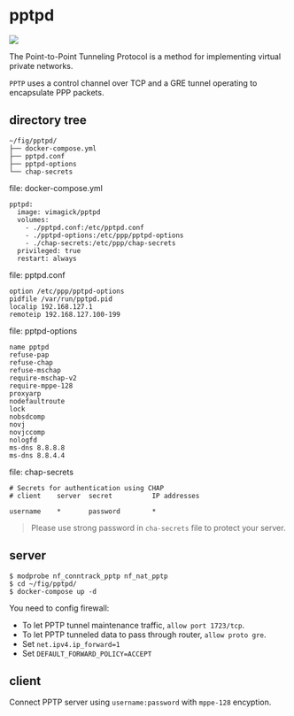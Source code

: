 pptpd
=====

[![](https://badge.imagelayers.io/vimagick/pptpd:latest.svg)](https://imagelayers.io/?images=vimagick/pptpd:latest)

The Point-to-Point Tunneling Protocol is a method for implementing virtual private networks.

`PPTP` uses a control channel over TCP and a GRE tunnel operating to encapsulate PPP packets.

## directory tree

```
~/fig/pptpd/
├── docker-compose.yml
├── pptpd.conf
├── pptpd-options
└── chap-secrets
```

file: docker-compose.yml

```
pptpd:
  image: vimagick/pptpd
  volumes:
    - ./pptpd.conf:/etc/pptpd.conf
    - ./pptpd-options:/etc/ppp/pptpd-options
    - ./chap-secrets:/etc/ppp/chap-secrets
  privileged: true
  restart: always
```

file: pptpd.conf

```
option /etc/ppp/pptpd-options
pidfile /var/run/pptpd.pid
localip 192.168.127.1
remoteip 192.168.127.100-199
```

file: pptpd-options

```
name pptpd
refuse-pap
refuse-chap
refuse-mschap
require-mschap-v2
require-mppe-128
proxyarp
nodefaultroute
lock
nobsdcomp
novj
novjccomp
nologfd
ms-dns 8.8.8.8
ms-dns 8.8.4.4
```

file: chap-secrets

```
# Secrets for authentication using CHAP
# client    server  secret          IP addresses

username    *       password        *
```

> Please use strong password in `cha-secrets` file to protect your server.

## server

```
$ modprobe nf_conntrack_pptp nf_nat_pptp
$ cd ~/fig/pptpd/
$ docker-compose up -d
```

You need to config firewall:

- To let PPTP tunnel maintenance traffic, `allow port 1723/tcp`.
- To let PPTP tunneled data to pass through router, `allow proto gre`.
- Set `net.ipv4.ip_forward=1`
- Set `DEFAULT_FORWARD_POLICY=ACCEPT`

## client

Connect PPTP server using `username:password` with `mppe-128` encyption.
